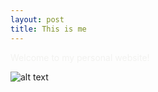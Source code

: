 ```yaml
---
layout: post
title: This is me
---
```


<span style="color:#f2f2f0">Welcome to my personal website!

![alt text](https://github.com/cakoch10/cakoch10.github.io/blob/master/public/me.jpeg "Logo Title Text 1")

<!--
[Jekyll](http://jekyllrb.com) <span style="color:#f2f2f0"> is a static site generator, an open-source tool for creating simple yet powerful websites of all shapes and sizes. From </span> [the project's readme](https://github.com/mojombo/jekyll/blob/master/README.markdown):

  > Jekyll is a simple static site generator. It takes a template directory [...] and spits out a complete, static website suitable for serving with Apache or your favorite web server. This is also the engine behind GitHub Pages, which you can use to host your project’s page or blog right here from Github.
-->
